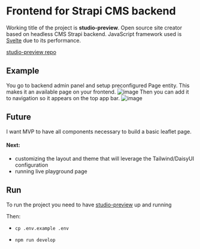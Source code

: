 # Frontend for Strapi CMS backend
Working title of the project is **studio-preview**. Open source site creator based on headless CMS Strapi backend. JavaScript framework used is [Svelte](https://svelte.dev/) due to its performance.

[studio-preview repo](https://github.com/albinoplant/studio-preview)

## Example
You go to backend admin panel and setup preconfigured Page entity. This makes it an available page on your frontend.
![image](https://albinoplant.github.io/images/studio-preview/about-me-create.png)
Then you can add it to navigation so it appears on the top app bar.
![image](https://albinoplant.github.io/images/studio-preview/about-me-create-sample.png)

## Future
I want MVP to have all components necessary to build a basic leaflet page.

#### Next:
-  customizing the layout and theme that will leverage the Tailwind/DaisyUI configuration
- running live playground page

## Run
To run the project you need to have [studio-preview](https://github.com/albinoplant/studio-preview) up and running

Then:

- `cp .env.example .env`

- `npm run develop`